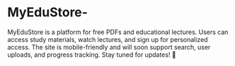 # MyEduStore-
MyEduStore is a platform for free PDFs and educational lectures. Users can access study materials, watch lectures, and sign up for personalized access. The site is mobile-friendly and will soon support search, user uploads, and progress tracking. Stay tuned for updates! 🚀
